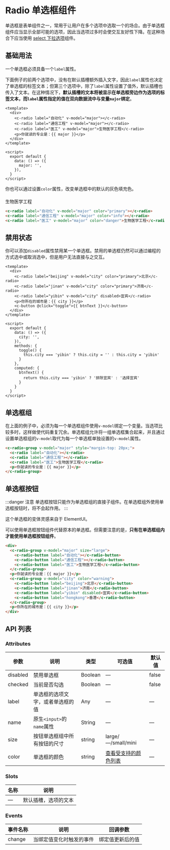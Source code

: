 # Radio 单选框组件

单选框是表单组件之一，常用于让用户在多个选项中选取一个的场合。由于单选框组件应当显示全部可能的选项，因此当选项过多时会使交互友好性下降。在这种场合下应当使用 [select 下拉选项](select.md)组件。

## 基础用法

一个单选框必须具备一个`label`属性。

下面例子的前两个选项中，没有在默认插槽额外插入文字，因此`label`属性也决定了单选框的标签文本；但第三个选项中，除了`label`属性设置了值外，默认插槽也传入了文本。在这种情况下，**默认插槽的文本将被显示在单选框旁边作为选项的标签文本，而`label`属性指定的值在双向数据流中与变量`major`绑定**。

<template>
  <div style="margin-top: 20px;">
    <c-radio label="自动化" v-model="major"></c-radio>
    <c-radio label="通信工程" v-model="major"></c-radio>
    <c-radio label="医工" v-model="major">生物医学工程</c-radio>
    <p>你就读的专业是：{{ major }}</p>
  </div>
</template>

```vue
<template>
  <div>
    <c-radio label="自动化" v-model="major"></c-radio>
    <c-radio label="通信工程" v-model="major"></c-radio>
    <c-radio label="医工" v-model="major">生物医学工程</c-radio>
    <p>你就读的专业是：{{ major }}</p>
  </div>
</template>

<script>
  export default {
    data: () => ({
      major: '',
    }),
  }
</script>
```

你也可以通过设置`color`属性，改变单选框中的默认的灰色填充色。

<div style="margin-top: 20px;">
  <c-radio label="自动化" v-model="major" color="primary"></c-radio>
  <c-radio label="通信工程" v-model="major" color="info"></c-radio>
  <c-radio label="医工" v-model="major" color="danger">生物医学工程</c-radio>
</div>

```html
<c-radio label="自动化" v-model="major" color="primary"></c-radio>
<c-radio label="通信工程" v-model="major" color="info"></c-radio>
<c-radio label="医工" v-model="major" color="danger">生物医学工程</c-radio>
```

## 禁用状态

你可以添加`disabled`属性禁用某一个单选框。禁用的单选框仍然可以通过编程的方式选中或取消选中，但是用户无法直接与之交互。

<template>
  <div style="margin-top: 20px;">
    <c-radio label="beijing" v-model="city" color="primary">北京</c-radio>
    <c-radio label="jinan" v-model="city" color="primary">济南</c-radio>
    <c-radio label="yibin" v-model="city" disabled>宜宾</c-radio>
    <p>你所在的城市是：{{ city }}</p>
    <c-button @click="toggle">{{ btnText }}</c-button>
  </div>
</template>

```vue
<template>
  <div>
    <c-radio label="beijing" v-model="city" color="primary">北京</c-radio>
    <c-radio label="jinan" v-model="city" color="primary">济南</c-radio>
    <c-radio label="yibin" v-model="city" disabled>宜宾</c-radio>
    <p>你所在的城市是：{{ city }}</p>
    <c-button @click="toggle">{{ btnText }}</c-button>
  </div>
</template>

<script>
  export default {
    data: () => ({
      city: '',
    }),
    methods: {
      toggle() {
        this.city === 'yibin' ? this.city = '' : this.city = 'yibin'
      }
    },
    computed: {
      btnText() {
        return this.city === 'yibin' ? '排除宜宾' : '选择宜宾'
      }
    }
  }
</script>
```

## 单选框组

在上面的例子中，必须为每一个单选框组件使用`v-model`绑定一个变量。当选项比较多时，这样做使代码重复冗余。单选框组允许将一组单选框集合起来，并且通过设置单选框组的`v-model`取代为每一个单选框单独设置的`v-model`属性。

<template>
  <c-radio-group v-model="major" style="margin-top: 20px;">
    <c-radio label="自动化"></c-radio>
    <c-radio label="通信工程"></c-radio>
    <c-radio label="医工">生物医学工程</c-radio>
    <p>你就读的专业是：{{ major }}</p>
  </c-radio-group>
</template>

```html
<c-radio-group v-model="major" style="margin-top: 20px;">
  <c-radio label="自动化"></c-radio>
  <c-radio label="通信工程"></c-radio>
  <c-radio label="医工">生物医学工程</c-radio>
  <p>你就读的专业是：{{ major }}</p>
</c-radio-group>
```

## 单选框按钮

:::danger 注意
单选框按钮只能作为单选框组的直接子组件。在单选框组外使用单选框按钮时，将不会起作用。
:::

这个单选框的变体灵感来自于 ElementUI。

可以使用单选框按钮组件代替原本的单选框。但需要注意的是，**只有在单选框组内才能使用单选框按钮组件**。

<template>
  <div style="margin-top: 20px;">
    <c-radio-group v-model="major" size="large">
      <c-radio-button label="自动化"></c-radio-button>
      <c-radio-button style="margin-left: -5px"label="通信工程"></c-radio-button>
      <c-radio-button style="margin-left: -5px" label="医工">生物医学工程</c-radio-button>
    </c-radio-group>
    <p>你就读的专业是：{{ major }}</p>
    <c-radio-group v-model="city" color="warning">
      <c-radio-button label="beijing">北京</c-radio-button>
      <c-radio-button style="margin-left: -5px" label="jinan">济南</c-radio-button>
      <c-radio-button style="margin-left: -5px" label="yibin" disabled>宜宾</c-radio-button>
      <c-radio-button style="margin-left: -6px" label="hongkong">香港</c-radio-button>
    </c-radio-group>
    <p>你所在的城市是：{{ city }}</p>
  </div>
</template>

```html
<div>
  <c-radio-group v-model="major" size="large">
    <c-radio-button label="自动化"></c-radio-button>
    <c-radio-button label="通信工程"></c-radio-button>
    <c-radio-button label="医工">生物医学工程</c-radio-button>
  </c-radio-group>
  <p>你就读的专业是：{{ major }}</p>
  <c-radio-group v-model="city" color="warning">
    <c-radio-button label="beijing">北京</c-radio-button>
    <c-radio-button label="jinan">济南</c-radio-button>
    <c-radio-button label="yibin" disabled>宜宾</c-radio-button>
    <c-radio-button label="hongkong">香港</c-radio-button>
  </c-radio-group>
  <p>你所在的城市是：{{ city }}</p>
</div>
```

<script>
  export default {
    data: () => ({
      major: '',
      city: '',
    }),
    methods: {
      toggle() {
        this.city === 'yibin' ? this.city = '' : this.city = 'yibin'
      }
    },
    computed: {
      btnText() {
        return this.city === 'yibin' ? '排除宜宾' : '选择宜宾'
      }
    }
  }
</script>

## API 列表

### Attributes
| 参数      | 说明          | 类型      | 可选值                           | 默认值  |
|---------- |-------------- |---------- |-------------------------------- |-------- |
| disabled | 禁用单选框 | Boolean | — | false |
| checked | 当前是否勾选 | Boolean | — | false |
| label | 单选框的选项文字，或者单选框的值 | Any | — | — |
| name | 原生`<input>`的`name`属性 | String | — | — |
| size | 按钮单选框组中所有按钮的尺寸 | string | large/—/small/mini | — |
| color | 单选框的颜色 | string | [查看受支持的颜色列表](color.md) | — |

### Slots

| 名称 | 说明                |
|------|--------------------|
| — | 默认插槽，选项的文本 |

### Events
| 事件名称 | 说明 | 回调参数 |
|---------- |-------- |---------- |
| change | 当绑定值变化时触发的事件 | 绑定值更新后的值 |